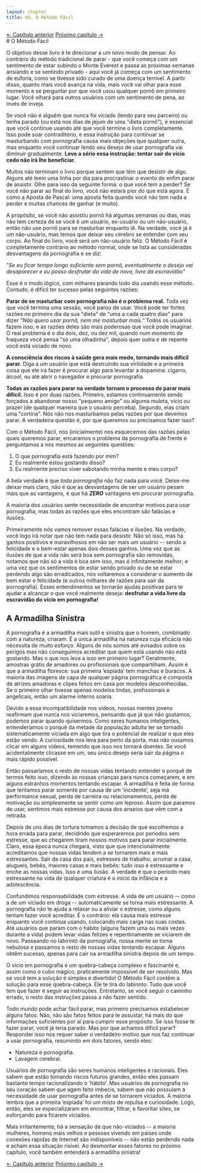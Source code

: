 ```yaml
---
layout: chapter
title: 03. O Método Fácil 
---
```

<div class="pagination-selector">
<a href="02-porque-e-dificil-parar.html" class="chapter-btn">&larr; Capítulo anterior</a>
<a href="04-natureza.html" class="chapter-btn">Próximo capítulo &#8594;</a>
</div>
# O Método Fácil

O objetivo desse livro é te direcionar a um novo modo de pensar. Ao contrário do método tradicional de parar - que você começa com um sentimento de estar subindo o Monte Everest e passa as próximas semanas ansiando e se sentindo privado - aqui você já começa com um sentimento de euforia, como se tivesse sido curado de uma doença terrível. A partir disso, quanto mais você avança na vida, mais você vai olhar para esse momento e se perguntar por que você usou qualquer pornô em primeiro lugar. Você olhará para outros usuários com um sentimento de pena, ao invés de inveja.

Se você não é alguém que nunca foi viciado (lendo para seu parceiro) ou tenha parado (ou está nos dias de jejum de uma "dieta pornô"), é essencial que você continue usando até que você termine o livro completamente. Isso pode soar contraditório, e essa instrução para continuar se masturbando com pornografia causa mais objeções que qualquer outra, mas enquanto você continuar lendo seu desejo de usar pornografia vai diminuir gradualmente. **Leve a sério essa instrução: tentar sair do vício cedo não irá lhe beneficiar.**

Muitos não terminam o livro porque sentem que têm que desistir de algo. Alguns até leem uma linha por dia para procrastinar o evento de enfim parar de assistir. Olhe para isso da seguinte forma: o que você tem a perder? Se você não parar ao final do livro, você não estará pior do que está agora. É como a Aposta de Pascal: uma aposta feita quando você não tem nada a perder e muitas chances de ganhar (e muito).

A propósito, se você não assistiu pornô há algumas semanas ou dias, mas não tem certeza de se você é um usuário, ex-usuário ou um não-usuário, então não use pornô para se masturbar enquanto lê. Na verdade, você já é um não-usuário, mas temos que deixar seu cérebro se entender com seu corpo. Ao final do livro, você será um não-usuário feliz. O Método Fácil é completamente contrário ao método normal, onde se lista as consideradas desvantagens da pornografia e se diz:

*"Se eu ficar tempo longo suficiente sem pornô, eventualmente o desejo vai desaparecer e eu posso desfrutar da vida de novo, livre da escravidão"*

Esse é o modo lógico, com milhares parando todo dia usando esse método. Contudo, é difícil ter sucesso pelas seguintes razões:

**Parar de se masturbar com pornografia não é o problema real.** Toda vez que você termina uma sessão, você parou de usar. Você pode ter fortes razões no primeiro dia da sua "dieta" de "uma a cada quatro dias" para dizer *"Não quero usar pornô, nem me masturbar mais."* Todos os usuários fazem isso, e as razões deles são mais poderosas que você pode imaginar. O real problema é o dia dois, dez, ou dez mil, quando num momento de fraqueza você pensa "só uma olhadinha", depois quer outra e de repente você está viciado de novo.

**A consciência dos riscos à saúde gera mais medo, tornando mais difícil parar.** Diga a um usuário que está destruindo sua virilidade e a primeira coisa que ele irá fazer é procurar algo para levantar a dopamina: cigarro, álcool, ou até abrir o navegador e procurar pornografia.

**Todas as razões para parar na verdade tornam o processo de parar mais difícil.** Isso é por duas razões. Primeiro, estamos continuamente sendo forçados a abandonar nosso "pequeno amigo" ou alguma muleta, vício ou prazer (de qualquer maneira que o usuário perceba). Segundo, elas criam uma "cortina". Nós não nos masturbamos pelas razões por que devemos parar. A verdadeira questão é, por que queremos ou precisamos fazer isso?

Com o Método Fácil, nós (inicialmente) nos esquecemos das razões pelas quais queremos parar, encaramos o problema da pornografia de frente e perguntamos a nós mesmos as seguintes questões:

1. O que pornografia está fazendo por mim?
2. Eu realmente estou gostando disso?
3. Eu realmente preciso viver sabotando minha mente e meu corpo?

A bela verdade é que *toda pornografia* não faz nada para você. Deixe-me deixar mais claro, não é que as desvantagens de ser um usuário pesam mais que as vantagens, é que há ***ZERO*** vantagens em procurar pornografia.

A maioria dos usuários sente necessidade de encontrar motivos para usar pornografia, mas todas as razões que eles encontram são falácias e ilusões.

Primeiramente nós vamos remover essas falácias e ilusões. Na verdade, você logo irá notar que não tem nada para desistir. Não só isso, mas há ganhos positivos e maravilhosos em não ser mais um usuário -- sendo a felicidade e o bem-estar apenas dois desses ganhos. Uma vez que as ilusões de que a vida não será boa sem pornografia são removidas, notamos que não só a vida é boa sem isso, mas é infinitamente melhor; e uma vez que os sentimentos de estar sendo privado ou de se estar perdendo algo são erradicados, nós voltaremos a considerar o aumento de bem estar e felicidade (e outros milhares de razões para sair da pornografia). Esses entendimentos se tornarão ajudas positivas para te ajudar a alcançar o que você realmente deseja: **desfrutar a vida livre da escravidão do vício em pornografia!**

## A Armadilha Sinistra

A pornografia é a armadilha mais sutil e sinistra que o homem, combinado com a natureza, criaram. É a única armadilha na natureza cuja eficácia não necessita de muito esforço. Alguns de nós somos até avisados sobre os perigos mas não conseguimos acreditar que quem está usando não está gostando. Mas o que nos leva a isso em primeiro lugar? Geralmente, amostras grátis de amadores ou profissionais que compartilham. Assim é que a armadilha floresce: sua primeira ’espiada’ tem manchas e buracos. A maioria das imagens de capa de qualquer página pornográfica é composta de atrizes amadoras e clipes feitos em casa por modelos desconhecidas. Se o primeiro olhar tivesse apenas modelos lindas, profissionais e angelicais, então um alarme interno soaria.

Devido a essa incompatibilidade nos vídeos, nossas mentes jovens reafirmam que nunca nos viciaremos, pensando que já que não gostamos, podemos parar quando quisermos. Como seres humanos inteligentes, entenderíamos o porquê da metade da população adulta ter se tornado sistematicamente viciada em algo que tira o potencial de realizar o que eles estão vendo. A curiosidade nos leva para perto da porta, mas não ousamos clicar em alguns vídeos, temendo que isso nos tornará doentes. Se você acidentalmente clicasse em um, seu único desejo seria sair da página o mais rápido possível.

Então passaríamos o resto de nossas vidas tentando entender o porquê de termos feito isso, dizendo às nossas crianças para nunca começarem, e em alguns estranhos momentos tentando escapar. A armadilha é feita de forma que tentamos parar somente por causa de um ’incidente’, seja má performance sexual, perda de carreira ou relacionamentos, perda de motivação ou simplesmente se sentir como um leproso. Assim que paramos de usar, sentimos mais estresse por causa dos anseios que vêm com a retirada.

Depois de uns dias de tortura tomamos a decisão de que escolhemos a hora errada para parar, decidindo que esperaremos por períodos sem estresse, que ao chegarem tiram nossos motivos para parar inicialmente. Claro, essa época nunca chegará, visto que que intencionalmente acreditamos que nossas vidas tendem a se tornarem mais e mais estressantes. Sair da casa dos pais, estresses de trabalho, arrumar a casa, alugueis, bebês, maiores casas e mais bebês: tudo isso é estressante e enche as nossas vidas. Isso é uma ilusão. A verdade é que o período mais estressante na vida de qualquer criatura é o início da infância e a adolescência.

Confundimos responsabilidade com estresse. A vida de um usuário -- como a de um viciado em droga -- automaticamente se torna mais estressante. A pornografia não te ajuda a relaxar ou a aliviar o estresse, como alguns tentam fazer você acreditar. É o contrário: ela causa mais estresse enquanto você continua usando, colocando mais carga nas suas costas. Até usuários que param com o hábito (alguns fazem uma ou mais vezes durante a vida) podem levar vidas felizes e repentinamente se viciarem de novo. Passeando no labirinto da pornografia, nossa mente se torna nebulosa e passamos o resto de nossas vidas tentando escapar. Alguns obtêm sucesso, apenas para cair na armadilha sinistra depois de um tempo.

O vício em pornografia é um quebra-cabeça complexo e fascinante e, assim como o cubo mágico, praticamente impossível de ser resolvido. Mas se você tem a solução é simples e divertido! O Método Fácil contêm a solução para esse quebra-cabeça. Ele te tira do labirinto. Tudo que você tem que fazer é seguir as instruções. Entretanto, se você seguir o caminho errado, o resto das instruções passa a não fazer sentido.

Todo mundo pode achar fácil parar, mas primeiro precisamos estabelecer alguns fatos. Não, não são fatos feitos para te assustar, há mais do que informações suficientes por aí para cumprir esse propósito. Se isso fosse te fazer parar, você já teria parado. Mas por que achamos difícil parar? Responder isso nos requer saber o verdadeiro motivo que nos faz continuar a usar pornografia, resumindo em dois fatores, sendo eles:

- Natureza e pornografia.
- Lavagem cerebral.

Usuários de pornografia são seres humanos inteligentes e racionais. Eles sabem que estão tomando riscos futuros grandes, então eles passam bastante tempo racionalizando o ’hábito’. Mas usuários de pornografia no seu coração sabem que agem feito imbecis, sabem que não possuíam a necessidade de usar pornografia antes de se tornarem viciados. A maioria lembra que a primeira ’espiada’ foi um misto de repulsa e curiosidade. Logo, então, eles se especializaram em encontrar, filtrar, e favoritar sites, se esforçando para ficarem viciados.

Mais irritantemente, há a sensação de que não-viciados -- a maioria mulheres, homens mais velhos e pessoas vivendo em países onde conexões rápidas de Internet são indisponíveis -- não estão perdendo nada e acham essa situação risível. Ao desmontar esses fatores no próximo capítulo, você também entenderá a armadilha sinistra!

<div class="pagination-selector">
<a href="02-porque-e-dificil-parar.html" class="chapter-btn">&larr; Capítulo anterior</a>
<a href="04-natureza.html" class="chapter-btn">Próximo capítulo &#8594;</a>
</div>
